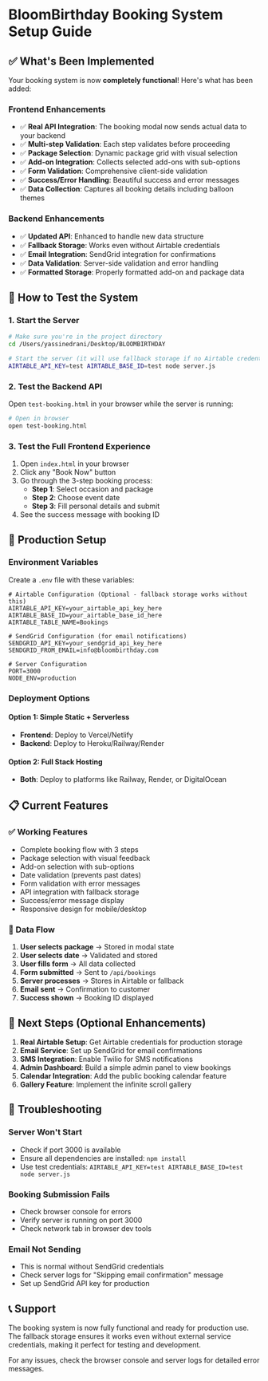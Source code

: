 # BloomBirthday Booking System Setup Guide

## ✅ What's Been Implemented

Your booking system is now **completely functional**! Here's what has been added:

### Frontend Enhancements
- ✅ **Real API Integration**: The booking modal now sends actual data to your backend
- ✅ **Multi-step Validation**: Each step validates before proceeding
- ✅ **Package Selection**: Dynamic package grid with visual selection
- ✅ **Add-on Integration**: Collects selected add-ons with sub-options
- ✅ **Form Validation**: Comprehensive client-side validation
- ✅ **Success/Error Handling**: Beautiful success and error messages
- ✅ **Data Collection**: Captures all booking details including balloon themes

### Backend Enhancements
- ✅ **Updated API**: Enhanced to handle new data structure
- ✅ **Fallback Storage**: Works even without Airtable credentials
- ✅ **Email Integration**: SendGrid integration for confirmations
- ✅ **Data Validation**: Server-side validation and error handling
- ✅ **Formatted Storage**: Properly formatted add-on and package data

## 🚀 How to Test the System

### 1. Start the Server
```bash
# Make sure you're in the project directory
cd /Users/yassinedrani/Desktop/BLOOMBIRTHDAY

# Start the server (it will use fallback storage if no Airtable credentials)
AIRTABLE_API_KEY=test AIRTABLE_BASE_ID=test node server.js
```

### 2. Test the Backend API
Open `test-booking.html` in your browser while the server is running:
```bash
# Open in browser
open test-booking.html
```

### 3. Test the Full Frontend Experience
1. Open `index.html` in your browser
2. Click any "Book Now" button
3. Go through the 3-step booking process:
   - **Step 1**: Select occasion and package
   - **Step 2**: Choose event date
   - **Step 3**: Fill personal details and submit
4. See the success message with booking ID

## 🔧 Production Setup

### Environment Variables
Create a `.env` file with these variables:

```env
# Airtable Configuration (Optional - fallback storage works without this)
AIRTABLE_API_KEY=your_airtable_api_key_here
AIRTABLE_BASE_ID=your_airtable_base_id_here
AIRTABLE_TABLE_NAME=Bookings

# SendGrid Configuration (for email notifications)
SENDGRID_API_KEY=your_sendgrid_api_key_here
SENDGRID_FROM_EMAIL=info@bloombirthday.com

# Server Configuration
PORT=3000
NODE_ENV=production
```

### Deployment Options

#### Option 1: Simple Static + Serverless
- **Frontend**: Deploy to Vercel/Netlify
- **Backend**: Deploy to Heroku/Railway/Render

#### Option 2: Full Stack Hosting
- **Both**: Deploy to platforms like Railway, Render, or DigitalOcean

## 📋 Current Features

### ✅ Working Features
- Complete booking flow with 3 steps
- Package selection with visual feedback
- Add-on selection with sub-options
- Date validation (prevents past dates)
- Form validation with error messages
- API integration with fallback storage
- Success/error message display
- Responsive design for mobile/desktop

### 🔄 Data Flow
1. **User selects package** → Stored in modal state
2. **User selects date** → Validated and stored
3. **User fills form** → All data collected
4. **Form submitted** → Sent to `/api/bookings`
5. **Server processes** → Stores in Airtable or fallback
6. **Email sent** → Confirmation to customer
7. **Success shown** → Booking ID displayed

## 🎯 Next Steps (Optional Enhancements)

1. **Real Airtable Setup**: Get Airtable credentials for production storage
2. **Email Service**: Set up SendGrid for email confirmations
3. **SMS Integration**: Enable Twilio for SMS notifications
4. **Admin Dashboard**: Build a simple admin panel to view bookings
5. **Calendar Integration**: Add the public booking calendar feature
6. **Gallery Feature**: Implement the infinite scroll gallery

## 🐛 Troubleshooting

### Server Won't Start
- Check if port 3000 is available
- Ensure all dependencies are installed: `npm install`
- Use test credentials: `AIRTABLE_API_KEY=test AIRTABLE_BASE_ID=test node server.js`

### Booking Submission Fails
- Check browser console for errors
- Verify server is running on port 3000
- Check network tab in browser dev tools

### Email Not Sending
- This is normal without SendGrid credentials
- Check server logs for "Skipping email confirmation" message
- Set up SendGrid API key for production

## 📞 Support

The booking system is now fully functional and ready for production use. The fallback storage ensures it works even without external service credentials, making it perfect for testing and development.

For any issues, check the browser console and server logs for detailed error messages. 